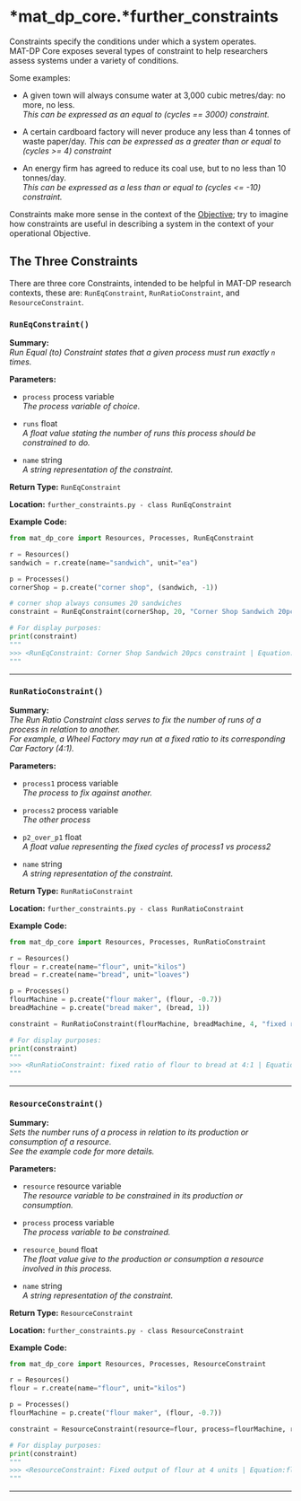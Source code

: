 # *mat_dp_core.***further_constraints**

Constraints specify the conditions under which a system operates.  
MAT-DP Core exposes several types of constraint to help researchers assess systems under a variety of conditions.

Some examples:  

* A given town will always consume water at 3,000 cubic metres/day: no more, no less.  
  *This can be expressed as an equal to (cycles == 3000) constraint.*

* A certain cardboard factory will never produce any less than 4 tonnes of waste paper/day.
  *This can be expressed as a greater than or equal to (cycles >= 4) constraint*

* An energy firm has agreed to reduce its coal use, but to no less than 10 tonnes/day.  
  *This can be expressed as a less than or equal to (cycles <= -10) constraint.*

Constraints make more sense in the context of the [Objective](objective.md); try to imagine how constraints are useful in describing a system in the context of your operational Objective.  


## **The Three Constraints**

There are three core Constraints, intended to be helpful in MAT-DP research contexts, these are: ```RunEqConstraint```, ```RunRatioConstraint```, and ```ResourceConstraint```.

### `RunEqConstraint()`

**Summary:**  
*Run Equal (to) Constraint states that a given process must run exactly `n` times.*

**Parameters:**

* ```process``` process variable  
  *The process variable of choice.*

* ```runs``` float  
  *A float value stating the number of runs this process should be constrained to do.*

* ```name``` string  
  *A string representation of the constraint.*

**Return Type:**  ```RunEqConstraint```

**Location:** ```further_constraints.py - class RunEqConstraint```

**Example Code:**
```py
from mat_dp_core import Resources, Processes, RunEqConstraint

r = Resources()
sandwich = r.create(name="sandwich", unit="ea")

p = Processes() 
cornerShop = p.create("corner shop", (sandwich, -1))

# corner shop always consumes 20 sandwiches
constraint = RunEqConstraint(cornerShop, 20, "Corner Shop Sandwich 20pcs constraint")

# For display purposes:
print(constraint)
"""
>>> <RunEqConstraint: Corner Shop Sandwich 20pcs constraint | Equation:corner shop == 20>
"""
```

---

### `RunRatioConstraint()`

**Summary:**  
*The Run Ratio Constraint class serves to fix the number of runs of a process in relation to another.  
For example, a Wheel Factory may run at a fixed ratio to its corresponding Car Factory (4:1).*

**Parameters:**

* ```process1``` process variable  
  *The process to fix against another.*

* ```process2```  process variable  
  *The other process*

* ```p2_over_p1``` float  
  *A float value representing the fixed cycles of process1 vs process2*

* ```name``` string  
  *A string representation of the constraint.*

**Return Type:**  ```RunRatioConstraint```

**Location:** ```further_constraints.py - class RunRatioConstraint```

**Example Code:**
```py
from mat_dp_core import Resources, Processes, RunRatioConstraint

r = Resources()
flour = r.create(name="flour", unit="kilos")
bread = r.create(name="bread", unit="loaves")

p = Processes() 
flourMachine = p.create("flour maker", (flour, -0.7))
breadMachine = p.create("bread maker", (bread, 1))

constraint = RunRatioConstraint(flourMachine, breadMachine, 4, "fixed run ratio of bread to flour at 4:1")

# For display purposes:
print(constraint)
"""
>>> <RunRatioConstraint: fixed ratio of flour to bread at 4:1 | Equation:flour maker - 4*bread maker == 0>
"""
```

---

### `ResourceConstraint()`

**Summary:**  
*Sets the number runs of a process in relation to its production or consumption of a resource.  
See the example code for more details.*

**Parameters:**

* ```resource``` resource variable  
  *The resource variable to be constrained in its production or consumption.*

* ```process``` process variable  
  *The process variable to be constrained.*

* ```resource_bound``` float  
  *The float value give to the production or consumption a resource involved in this process.*

* ```name``` string  
  *A string representation of the constraint.*

**Return Type:**  ```ResourceConstraint```

**Location:** ```further_constraints.py - class ResourceConstraint```

**Example Code:**
```py
from mat_dp_core import Resources, Processes, ResourceConstraint

r = Resources()
flour = r.create(name="flour", unit="kilos")

p = Processes() 
flourMachine = p.create("flour maker", (flour, -0.7))

constraint = ResourceConstraint(resource=flour, process=flourMachine, resource_bound=4, name="Fixed output of flour at 4 units")

# For display purposes:
print(constraint)
"""
>>> <ResourceConstraint: Fixed output of flour at 4 units | Equation:flour maker == 5.714285714285714>
"""
```

---
